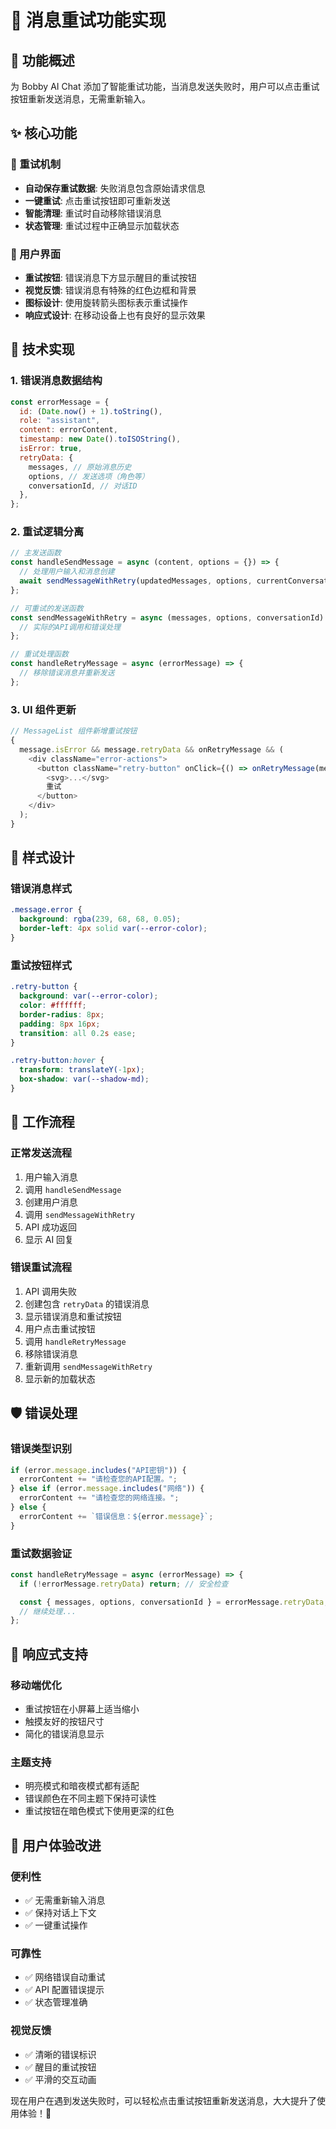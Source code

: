 # 🔄 消息重试功能实现

## 🎯 功能概述

为 Bobby AI Chat 添加了智能重试功能，当消息发送失败时，用户可以点击重试按钮重新发送消息，无需重新输入。

## ✨ 核心功能

### 🔧 重试机制

- **自动保存重试数据**: 失败消息包含原始请求信息
- **一键重试**: 点击重试按钮即可重新发送
- **智能清理**: 重试时自动移除错误消息
- **状态管理**: 重试过程中正确显示加载状态

### 🎨 用户界面

- **重试按钮**: 错误消息下方显示醒目的重试按钮
- **视觉反馈**: 错误消息有特殊的红色边框和背景
- **图标设计**: 使用旋转箭头图标表示重试操作
- **响应式设计**: 在移动设备上也有良好的显示效果

## 🔧 技术实现

### 1. 错误消息数据结构

```javascript
const errorMessage = {
  id: (Date.now() + 1).toString(),
  role: "assistant",
  content: errorContent,
  timestamp: new Date().toISOString(),
  isError: true,
  retryData: {
    messages, // 原始消息历史
    options, // 发送选项（角色等）
    conversationId, // 对话ID
  },
};
```

### 2. 重试逻辑分离

```javascript
// 主发送函数
const handleSendMessage = async (content, options = {}) => {
  // 处理用户输入和消息创建
  await sendMessageWithRetry(updatedMessages, options, currentConversationId);
};

// 可重试的发送函数
const sendMessageWithRetry = async (messages, options, conversationId) => {
  // 实际的API调用和错误处理
};

// 重试处理函数
const handleRetryMessage = async (errorMessage) => {
  // 移除错误消息并重新发送
};
```

### 3. UI 组件更新

```javascript
// MessageList 组件新增重试按钮
{
  message.isError && message.retryData && onRetryMessage && (
    <div className="error-actions">
      <button className="retry-button" onClick={() => onRetryMessage(message)}>
        <svg>...</svg>
        重试
      </button>
    </div>
  );
}
```

## 🎨 样式设计

### 错误消息样式

```css
.message.error {
  background: rgba(239, 68, 68, 0.05);
  border-left: 4px solid var(--error-color);
}
```

### 重试按钮样式

```css
.retry-button {
  background: var(--error-color);
  color: #ffffff;
  border-radius: 8px;
  padding: 8px 16px;
  transition: all 0.2s ease;
}

.retry-button:hover {
  transform: translateY(-1px);
  box-shadow: var(--shadow-md);
}
```

## 🔄 工作流程

### 正常发送流程

1. 用户输入消息
2. 调用 `handleSendMessage`
3. 创建用户消息
4. 调用 `sendMessageWithRetry`
5. API 成功返回
6. 显示 AI 回复

### 错误重试流程

1. API 调用失败
2. 创建包含 `retryData` 的错误消息
3. 显示错误消息和重试按钮
4. 用户点击重试按钮
5. 调用 `handleRetryMessage`
6. 移除错误消息
7. 重新调用 `sendMessageWithRetry`
8. 显示新的加载状态

## 🛡️ 错误处理

### 错误类型识别

```javascript
if (error.message.includes("API密钥")) {
  errorContent += "请检查您的API配置。";
} else if (error.message.includes("网络")) {
  errorContent += "请检查您的网络连接。";
} else {
  errorContent += `错误信息：${error.message}`;
}
```

### 重试数据验证

```javascript
const handleRetryMessage = async (errorMessage) => {
  if (!errorMessage.retryData) return; // 安全检查

  const { messages, options, conversationId } = errorMessage.retryData;
  // 继续处理...
};
```

## 📱 响应式支持

### 移动端优化

- 重试按钮在小屏幕上适当缩小
- 触摸友好的按钮尺寸
- 简化的错误消息显示

### 主题支持

- 明亮模式和暗夜模式都有适配
- 错误颜色在不同主题下保持可读性
- 重试按钮在暗色模式下使用更深的红色

## 🎯 用户体验改进

### 便利性

- ✅ 无需重新输入消息
- ✅ 保持对话上下文
- ✅ 一键重试操作

### 可靠性

- ✅ 网络错误自动重试
- ✅ API 配置错误提示
- ✅ 状态管理准确

### 视觉反馈

- ✅ 清晰的错误标识
- ✅ 醒目的重试按钮
- ✅ 平滑的交互动画

现在用户在遇到发送失败时，可以轻松点击重试按钮重新发送消息，大大提升了使用体验！🎉
